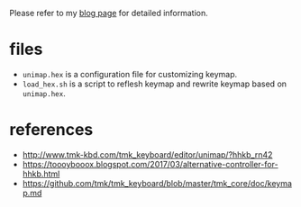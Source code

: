 Please refer to my [blog page](https://github.com/kenmikanmi/hhkb_settings) for detailed information.

# files
- `unimap.hex` is a configuration file for customizing keymap.
- `load_hex.sh` is a script to reflesh keymap and rewrite keymap based on `unimap.hex`.

# references
- http://www.tmk-kbd.com/tmk_keyboard/editor/unimap/?hhkb_rn42
- https://toooybooox.blogspot.com/2017/03/alternative-controller-for-hhkb.html
- https://github.com/tmk/tmk_keyboard/blob/master/tmk_core/doc/keymap.md
